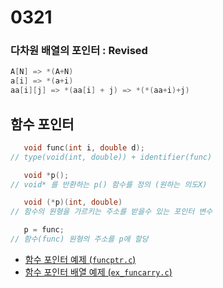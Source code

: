 # 0321

### 다차원 배열의 포인터 : Revised
```c
A[N] => *(A+N)
a[i] => *(a+i)
aa[i][j] => *(aa[i] + j) => *(*(aa+i)+j)
```


## 함수 포인터

```c
   void func(int i, double d);
// type(void(int, double)) + identifier(func)

   void *p(); 
// void* 를 반환하는 p() 함수를 정의 (원하는 의도X)

   void (*p)(int, double)
// 함수의 원형을 가르키는 주소를 받을수 있는 포인터 변수

   p = func;
// 함수(func) 원형의 주소를 p에 할당  
```
- [함수 포인터 예제 (`funcptr.c`)](./funcptr.c)
- [함수 포인터 배열 예제 (`ex_funcarry.c`)](./ex_funcarry.c)